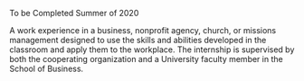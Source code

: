 To be Completed Summer of 2020

A work experience in a business, nonprofit agency, church, or missions management designed to use the skills and abilities developed in the classroom and apply them to the workplace. The internship is supervised by both the cooperating organization and a University faculty member in the School of Business. 
